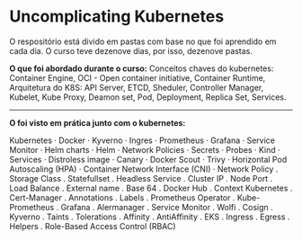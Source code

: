 # Uncomplicating Kubernetes 


O respositório está divido em pastas com base no que foi aprendido em cada dia. O curso teve dezenove dias, por isso, dezenove pastas. 


**O que foi abordado durante o curso:**
Conceitos chaves do kubernetes: Container Engine, OCI - Open container initiative, Container Runtime, Arquitetura do K8S: API Server, ETCD, Sheduler, Controller Manager,  Kubelet, Kube Proxy, Deamon set, Pod, Deployment, Replica Set, Services.

---
**O foi visto em prática junto com o kubernetes:**

Kubernetes · Docker · Kyverno · Ingres · Prometheus · Grafana · Service Monitor · Helm charts · Helm · Network Policies · Secrets · Probes · Kind · Services · Distroless image · Canary · Docker Scout · Trivy · Horizontal Pod Autoscaling (HPA) · Container Network Interface (CNI) · Network Policy . Storage Class . Statefullset . Headless Service . Cluster IP . Node Port . Load Balance . External name . Base 64 . Docker Hub . Context Kubernetes . Cert-Manager . Annotations . Labels . Prometheus Operator . Kube-Prometheus . Grafana . Alermanager . Service Monitor . Wolfi . Cosign . Kyverno . Taints . Tolerations . Affinity . AntiAffinity . EKS . Ingress . Egress . Helpers . Role-Based Access Control (RBAC)

